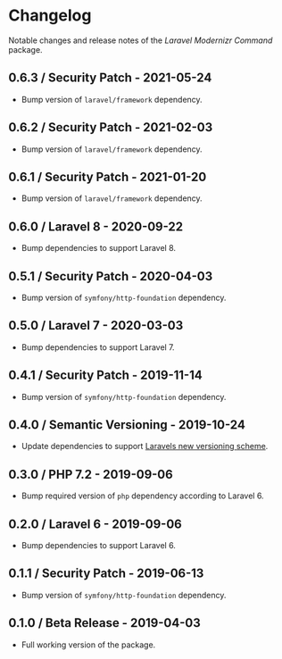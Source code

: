 # Changelog

Notable changes and release notes of the _Laravel Modernizr Command_ package.

## 0.6.3 / Security Patch - 2021-05-24
- Bump version of `laravel/framework` dependency.

## 0.6.2 / Security Patch - 2021-02-03
- Bump version of `laravel/framework` dependency.

## 0.6.1 / Security Patch - 2021-01-20
- Bump version of `laravel/framework` dependency.

## 0.6.0 / Laravel 8 - 2020-09-22
- Bump dependencies to support Laravel 8.

## 0.5.1 / Security Patch - 2020-04-03
- Bump version of `symfony/http-foundation` dependency.

## 0.5.0 / Laravel 7 - 2020-03-03
- Bump dependencies to support Laravel 7.

## 0.4.1 / Security Patch - 2019-11-14
- Bump version of `symfony/http-foundation` dependency.

## 0.4.0 / Semantic Versioning - 2019-10-24
- Update dependencies to support [Laravels new versioning scheme](https://laravel.com/docs/6.x/releases#versioning-scheme).

## 0.3.0 / PHP 7.2 - 2019-09-06
- Bump required version of `php` dependency according to Laravel 6.

## 0.2.0 / Laravel 6 - 2019-09-06
- Bump dependencies to support Laravel 6.

## 0.1.1 / Security Patch - 2019-06-13
- Bump version of `symfony/http-foundation` dependency.

## 0.1.0 / Beta Release - 2019-04-03
- Full working version of the package.
